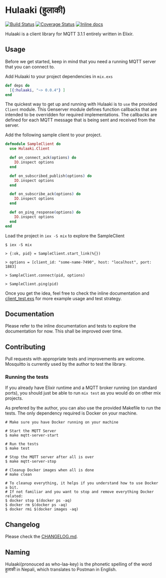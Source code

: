 # Hulaaki (हुलाकी)

[![Build Status](https://travis-ci.org/suvash/hulaaki.svg?branch=master)](https://travis-ci.org/suvash/hulaaki?branch=master)
[![Coverage Status](https://coveralls.io/repos/suvash/hulaaki/badge.svg?branch=master)](https://coveralls.io/r/suvash/hulaaki?branch=master)
[![Inline docs](http://inch-ci.org/github/suvash/hulaaki.svg?branch=master)](http://inch-ci.org/github/suvash/hulaaki?branch=master)

Hulaaki is a client library for MQTT 3.1.1 entirely written in Elixir.

## Usage

Before we get started, keep in mind that you need a running MQTT
server that you can connect to.

Add Hulaaki to your project dependencies in `mix.exs`

```elixir
def deps do
  [{:hulaaki, "~> 0.0.4"} ]
end
```

The quickest way to get up and running with Hulaaki is to `use` the
provided `Client` module. This Genserver module defines function
callbacks that are intended to be overridden for required
implementations. The callbacks are defined for each MQTT message that
is being sent and received from the server.

Add the following sample client to your project.

```elixir
defmodule SampleClient do
  use Hulaaki.Client

  def on_connect_ack(options) do
    IO.inspect options
  end

  def on_subscribed_publish(options) do
    IO.inspect options
  end

  def on_subscribe_ack(options) do
    IO.inspect options
  end

  def on_ping_response(options) do
    IO.inspect options
  end
end
```

Load the project in `iex -S mix` to explore the SampleClient

```
$ iex -S mix

> {:ok, pid} = SampleClient.start_link(%{})

> options = [client_id: "some-name-7490", host: "localhost", port: 1883]

> SampleClient.connect(pid, options)

> SampleClient.ping(pid)

```

Once you get the idea, feel free to check the inline documentation and
[client_test.exs](test/hulaaki/client_test.exs) for more example usage
and test strategy.

## Documentation

Please refer to the inline documentation and tests to explore the
documentation for now. This shall be improved over time.

## Contributing

Pull requests with appropriate tests and improvements are welcome.
Mosquitto is currently used by the author to test the library.

### Running the tests

If you already have Elixir runtime and a MQTT broker running (on
standard ports), you should just be able to run `mix test` as you
would do on other mix projects.

As prefered by the author, you can also use the provided Makefile to
run the tests. The only dependency required is Docker on your machine.
```
# Make sure you have Docker running on your machine

# Start the MQTT Server
$ make mqtt-server-start

# Run the tests
$ make test

# Stop the MQTT server after all is over
$ make mqtt-server-stop

# Cleanup Docker images when all is done
# make clean

# To cleanup everything, it helps if you understand how to use Docker a bit.
# If not familiar and you want to stop and remove everything Docker related:
$ docker stop $(docker ps -aq)
$ docker rm $(docker ps -aq)
$ docker rmi $(docker images -aq)
```

## Changelog

Please check the [CHANGELOG.md](https://github.com/suvash/hulaaki/blob/master/CHANGELOG.md).

## Naming

Hulaaki(pronouced as who-laa-key) is the phonetic spelling of the word
हुलाकी in Nepali, which translates to Postman in English.
